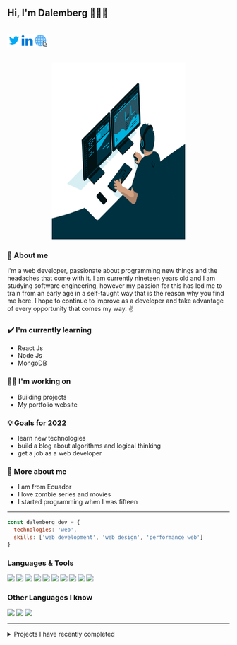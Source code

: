 ## Hi, I'm Dalemberg 👨‍💻👋
<br />
<a href="https://twitter.com/Dalemberg72">
  <img align="left" alt="Dalemberg - Twitter" width="30px" src="/assets/twitter.svg" />
</a>
<a href="https://www.linkedin.com/in/dalemberg-garcia-688489216/">
  <img align="left" alt="Dalemberg - Linkedin" width="30px" src="/assets/linkedin.svg" />
</a>
<a href="https://www.linkedin.com/in/dalemberg-garcia-688489216/">
  <img align="left" alt="Dalemberg - website" width="30px" src="/assets/website.png" />
</a>
<br /><br /> <br />

<p align="center">
  <img width="60%" height="400px" src="/assets/gifInit.gif" />
</p>

### 💬 About me
I'm a web developer, passionate about programming new things and the headaches that come with it. I am currently nineteen years old and I am studying software engineering, however my passion for this has led me to train from an early age in a self-taught way that is the reason why you find me here. I hope to continue to improve as a developer and take advantage of every opportunity that comes my way. ✌

### ✔️ I'm currently learning
- React Js
- Node Js
- MongoDB

### 👩‍💻 I'm working on
- Building projects 
- My portfolio website

### 💡 Goals for 2022
- learn new technologies
- build a blog about algorithms and logical thinking
- get a job as a web developer

### 👀 More about me
- I am from Ecuador
- I love zombie series and movies 
- I started programming when I was fifteen

***

```js
const dalemberg_dev = {
  technologies: 'web',
  skills: ['web development', 'web design', 'performance web']
}
```

### Languages & Tools 

<img src = "https://img.shields.io/badge/-HTML5-E34F26?style=flat&logo=html5&logoColor=white"> <img src = "https://img.shields.io/badge/-CSS3-1572B6?style=flat&logo=css3&logoColor=white">
<img src="https://img.shields.io/badge/-JavaScript-eed718?style=flat&logo=javascript&logoColor=ffffff">
<img src="https://img.shields.io/badge/-Sass-cc6699?style=flat&logo=sass&logoColor=ffffff">
<img src="https://img.shields.io/badge/-React-000000?style=flat&logo=react&logoColor=00c8ff">
<img src="https://img.shields.io/badge/-MySQL-F29111?style=flat&logo=mysql&logoColor=FFFFFF">
<img src="https://img.shields.io/badge/-Progressive Web Apps-5A0FC8?style=flat">
<img src="http://img.shields.io/badge/-Git-F1502F?style=flat&logo=git&logoColor=FFFFFF">
<img src="http://img.shields.io/badge/-Github-000000?style=flat&logo=github&logoColor=FFFFFF">
<img src="http://img.shields.io/badge/-VS%20Code-007ACC?style=flat&logo=visual%20studio%20code&logoColor=white">

<!-- 
  
  <img src="https://img.shields.io/badge/-MongoDB-4DB33D?style=flat&logo=mongodb&logoColor=FFFFFF">
  <img src="https://img.shields.io/badge/-Node.js-3C873A?style=flat&logo=Node.js&logoColor=white">

-->

### Other Languages I know
<img src="http://img.shields.io/badge/-Java-F89820?style=flat&logo=java&logoColor=white"> <img src="https://img.shields.io/badge/-C%20&%20C++-659ad2?style=flat&logo=c%2B%2B&logoColor=ffffff"> <img src="https://img.shields.io/badge/-Python-black?style=flat&logo=python&logoColor=white"> 

***

<details>
<summary>
  Projects I have recently completed
</summary>

<br />

[![ReadMe Card](https://github-readme-stats.vercel.app/api/pin/?username=Dalemberg-Dev&repo=Portafolio)](https://github.com/Dalemberg-Dev/Portafolio)]
[![ReadMe Card](https://github-readme-stats.vercel.app/api/pin/?username=Dalemberg-Dev&repo=AppCalculadoraReact)](https://github.com/Dalemberg-Dev/AppCalculadoraReact)]
[![ReadMe Card](https://github-readme-stats.vercel.app/api/pin/?username=Dalemberg-Dev&repo=AppTareasReact)](https://github.com/Dalemberg-Dev/AppTareasReact)]
[![ReadMe Card](https://github-readme-stats.vercel.app/api/pin/?username=Dalemberg-Dev&repo=Temporizador)](https://github.com/Dalemberg-Dev/Temporizador)]

<br />
</details>
